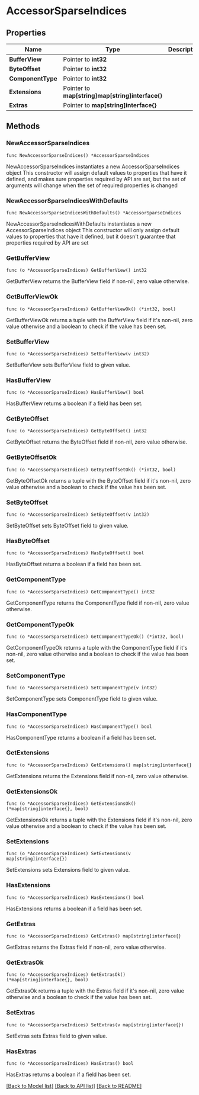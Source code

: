 # AccessorSparseIndices

## Properties

Name | Type | Description | Notes
------------ | ------------- | ------------- | -------------
**BufferView** | Pointer to **int32** |  | [optional] 
**ByteOffset** | Pointer to **int32** |  | [optional] 
**ComponentType** | Pointer to **int32** |  | [optional] 
**Extensions** | Pointer to **map[string]map[string]interface{}** |  | [optional] 
**Extras** | Pointer to **map[string]interface{}** |  | [optional] 

## Methods

### NewAccessorSparseIndices

`func NewAccessorSparseIndices() *AccessorSparseIndices`

NewAccessorSparseIndices instantiates a new AccessorSparseIndices object
This constructor will assign default values to properties that have it defined,
and makes sure properties required by API are set, but the set of arguments
will change when the set of required properties is changed

### NewAccessorSparseIndicesWithDefaults

`func NewAccessorSparseIndicesWithDefaults() *AccessorSparseIndices`

NewAccessorSparseIndicesWithDefaults instantiates a new AccessorSparseIndices object
This constructor will only assign default values to properties that have it defined,
but it doesn't guarantee that properties required by API are set

### GetBufferView

`func (o *AccessorSparseIndices) GetBufferView() int32`

GetBufferView returns the BufferView field if non-nil, zero value otherwise.

### GetBufferViewOk

`func (o *AccessorSparseIndices) GetBufferViewOk() (*int32, bool)`

GetBufferViewOk returns a tuple with the BufferView field if it's non-nil, zero value otherwise
and a boolean to check if the value has been set.

### SetBufferView

`func (o *AccessorSparseIndices) SetBufferView(v int32)`

SetBufferView sets BufferView field to given value.

### HasBufferView

`func (o *AccessorSparseIndices) HasBufferView() bool`

HasBufferView returns a boolean if a field has been set.

### GetByteOffset

`func (o *AccessorSparseIndices) GetByteOffset() int32`

GetByteOffset returns the ByteOffset field if non-nil, zero value otherwise.

### GetByteOffsetOk

`func (o *AccessorSparseIndices) GetByteOffsetOk() (*int32, bool)`

GetByteOffsetOk returns a tuple with the ByteOffset field if it's non-nil, zero value otherwise
and a boolean to check if the value has been set.

### SetByteOffset

`func (o *AccessorSparseIndices) SetByteOffset(v int32)`

SetByteOffset sets ByteOffset field to given value.

### HasByteOffset

`func (o *AccessorSparseIndices) HasByteOffset() bool`

HasByteOffset returns a boolean if a field has been set.

### GetComponentType

`func (o *AccessorSparseIndices) GetComponentType() int32`

GetComponentType returns the ComponentType field if non-nil, zero value otherwise.

### GetComponentTypeOk

`func (o *AccessorSparseIndices) GetComponentTypeOk() (*int32, bool)`

GetComponentTypeOk returns a tuple with the ComponentType field if it's non-nil, zero value otherwise
and a boolean to check if the value has been set.

### SetComponentType

`func (o *AccessorSparseIndices) SetComponentType(v int32)`

SetComponentType sets ComponentType field to given value.

### HasComponentType

`func (o *AccessorSparseIndices) HasComponentType() bool`

HasComponentType returns a boolean if a field has been set.

### GetExtensions

`func (o *AccessorSparseIndices) GetExtensions() map[string]interface{}`

GetExtensions returns the Extensions field if non-nil, zero value otherwise.

### GetExtensionsOk

`func (o *AccessorSparseIndices) GetExtensionsOk() (*map[string]interface{}, bool)`

GetExtensionsOk returns a tuple with the Extensions field if it's non-nil, zero value otherwise
and a boolean to check if the value has been set.

### SetExtensions

`func (o *AccessorSparseIndices) SetExtensions(v map[string]interface{})`

SetExtensions sets Extensions field to given value.

### HasExtensions

`func (o *AccessorSparseIndices) HasExtensions() bool`

HasExtensions returns a boolean if a field has been set.

### GetExtras

`func (o *AccessorSparseIndices) GetExtras() map[string]interface{}`

GetExtras returns the Extras field if non-nil, zero value otherwise.

### GetExtrasOk

`func (o *AccessorSparseIndices) GetExtrasOk() (*map[string]interface{}, bool)`

GetExtrasOk returns a tuple with the Extras field if it's non-nil, zero value otherwise
and a boolean to check if the value has been set.

### SetExtras

`func (o *AccessorSparseIndices) SetExtras(v map[string]interface{})`

SetExtras sets Extras field to given value.

### HasExtras

`func (o *AccessorSparseIndices) HasExtras() bool`

HasExtras returns a boolean if a field has been set.


[[Back to Model list]](../README.md#documentation-for-models) [[Back to API list]](../README.md#documentation-for-api-endpoints) [[Back to README]](../README.md)


